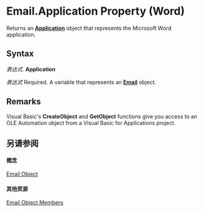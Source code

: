 
# Email.Application Property (Word)

Returns an  **[Application](d1cf6f8f-4e88-bf01-93b4-90a83f79cb44.md)** object that represents the Microsoft Word application.


## Syntax

 _表达式_. **Application**

 _表达式_ Required. A variable that represents an **[Email](ee23a74e-556b-04d8-f0b9-fb95f7aa8cfc.md)** object.


## Remarks

Visual Basic's  **CreateObject** and **GetObject** functions give you access to an OLE Automation object from a Visual Basic for Applications project.


## 另请参阅


#### 概念


[Email Object](ee23a74e-556b-04d8-f0b9-fb95f7aa8cfc.md)
#### 其他资源


[Email Object Members](http://msdn.microsoft.com/library/e8b62a7d-2b4e-ea23-5a2b-636d48f8693f%28Office.15%29.aspx)